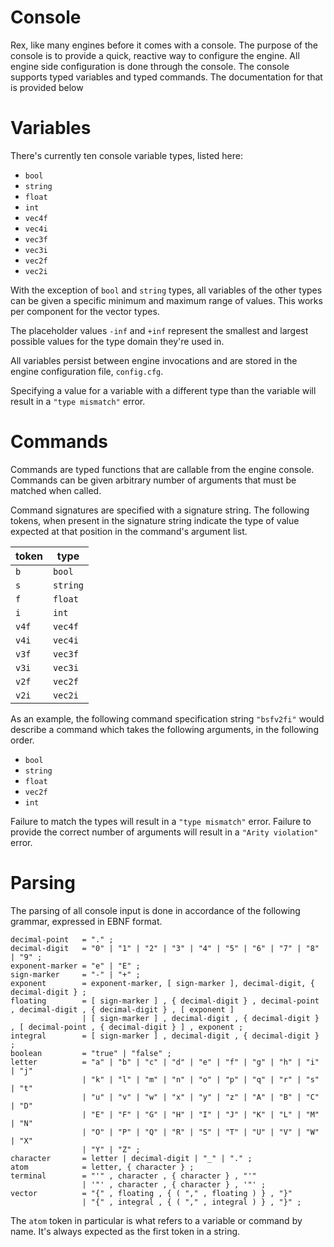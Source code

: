# Console

Rex, like many engines before it comes with a console. The purpose of the console is to provide a quick, reactive way to configure the engine. All engine side configuration is done through the console. The console supports typed variables and typed commands. The documentation for that is provided below

# Variables

There's currently ten console variable types, listed here:
* `bool`
* `string`
* `float`
* `int`
* `vec4f`
* `vec4i`
* `vec3f`
* `vec3i`
* `vec2f`
* `vec2i`

With the exception of `bool` and `string` types, all variables of the other types can be given a specific minimum and maximum range of values. This works per component for the vector types.

The placeholder values `-inf` and `+inf` represent the smallest and largest possible values for the type domain they're used in.

All variables persist between engine invocations and are stored in the engine configuration file, `config.cfg`.

Specifying a value for a variable with a different type than the variable will result in a `"type mismatch"` error.

# Commands

Commands are typed functions that are callable from the engine console. Commands can be given arbitrary number of arguments that must be matched when called.

Command signatures are specified with a signature string. The following tokens, when
present in the signature string indicate the type of value expected at that position in the command's argument list.

| token |  type    |
|-------|----------|
| `b`   | `bool`   |
| `s`   | `string` |
| `f`   | `float`  |
| `i`   | `int`    |
| `v4f` | `vec4f`  |
| `v4i` | `vec4i`  |
| `v3f` | `vec3f`  |
| `v3i` | `vec3i`  |
| `v2f` | `vec2f`  |
| `v2i` | `vec2i`  |

As an example, the following command specification string `"bsfv2fi"` would describe a command which takes the following arguments, in the following order.
  * `bool`
  * `string`
  * `float`
  * `vec2f`
  * `int`

Failure to match the types will result in a `"type mismatch"` error. Failure to provide the correct number of arguments will result in a `"Arity violation"` error.

# Parsing

The parsing of all console input is done in accordance of the following grammar, expressed in EBNF format.

```ebnf
decimal-point   = "." ;
decimal-digit   = "0" | "1" | "2" | "3" | "4" | "5" | "6" | "7" | "8" | "9" ;
exponent-marker = "e" | "E" ;
sign-marker     = "-" | "+" ;
exponent        = exponent-marker, [ sign-marker ], decimal-digit, { decimal-digit } ;
floating        = [ sign-marker ] , { decimal-digit } , decimal-point , decimal-digit , { decimal-digit } , [ exponent ]
                | [ sign-marker ] , decimal-digit , { decimal-digit } , [ decimal-point , { decimal-digit } ] , exponent ;
integral        = [ sign-marker ] , decimal-digit , { decimal-digit } ;
boolean         = "true" | "false" ;
letter          = "a" | "b" | "c" | "d" | "e" | "f" | "g" | "h" | "i" | "j"
                | "k" | "l" | "m" | "n" | "o" | "p" | "q" | "r" | "s" | "t"
                | "u" | "v" | "w" | "x" | "y" | "z" | "A" | "B" | "C" | "D"
                | "E" | "F" | "G" | "H" | "I" | "J" | "K" | "L" | "M" | "N"
                | "O" | "P" | "Q" | "R" | "S" | "T" | "U" | "V" | "W" | "X"
                | "Y" | "Z" ;
character       = letter | decimal-digit | "_" | "." ;
atom            = letter, { character } ;
terminal        = "'" , character , { character } , "'"
                | '"' , character , { character } , '"' ;
vector          = "{" , floating , { ( "," , floating ) } , "}"
                | "{" , integral , { ( "," , integral ) } , "}" ;
```

The `atom` token in particular is what refers to a variable or command by name. It's always expected as the first token in a string.
